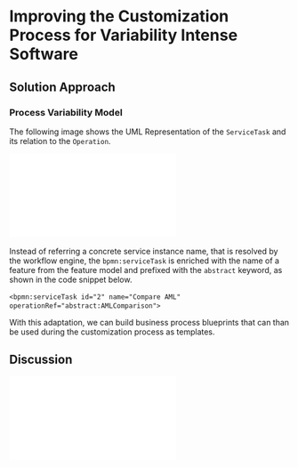 # Improving the Customization Process for Variability Intense Software

## Solution Approach

### Process Variability Model

The following image shows the UML Representation of the ``ServiceTask`` and its relation to the ``Operation``.

![UML Meta-Model - BPMN ServiceTask](images/serviceTask.pdf "BPMN ServiceTask")

Instead of referring a concrete service instance name, that is resolved by the workflow engine, the ``bpmn:serviceTask`` is enriched with the name of a feature from the feature model and prefixed with the ``abstract`` keyword, as shown in the code snippet below.

```
<bpmn:serviceTask id="2" name="Compare AML" operationRef="abstract:AMLComparison">
```
With this adaptation, we can build business process blueprints that can than be used during the customization process as templates.

## Discussion

![Relation Improvement](images/diagram.pdf "Relation Improvement")
